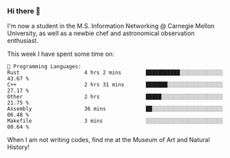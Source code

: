 ### Hi there 👋

I'm now a student in the M.S. Information Networking @ Carnegie Mellon University, as well as a newbie chef and astronomical observation enthusiast. 



<!--START_SECTION:waka-->
This week I have spent some time on: 

```text
💬 Programming Languages: 
Rust                     4 hrs 2 mins        ███████████░░░░░░░░░░░░░░   43.67 % 
C++                      2 hrs 31 mins       ███████░░░░░░░░░░░░░░░░░░   27.17 % 
Other                    2 hrs               █████░░░░░░░░░░░░░░░░░░░░   21.75 % 
Assembly                 36 mins             ██░░░░░░░░░░░░░░░░░░░░░░░   06.48 % 
Makefile                 3 mins              ░░░░░░░░░░░░░░░░░░░░░░░░░   00.64 % 
```


<!--END_SECTION:waka-->

When I am not writing codes, find me at the Museum of Art and Natural History!
